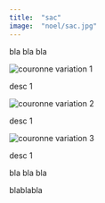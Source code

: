 ```yaml
---
title:  "sac"
image:  "noel/sac.jpg"
---
```


bla bla bla
<div class="flex flex-col">
    <div className="w-full my-6">
    <img className="m-auto" src="/noel/var_couronne_1.jpg" alt="couronne variation 1">
    <p className="m-auto">desc 1</p>
    </div>

<div className="w-full my-6">
    <img className="m-auto" src="/noel/var_couronne_2.jpg" alt="couronne variation 2">
    <p className="m-auto">desc 1</p>
    </div>

<div className="w-full my-6">
    <img className="m-auto" src="/noel/var_couronne_3.jpg" alt="couronne variation 3">
    <p className="m-auto">desc 1</p>
    </div>
</div>


bla bla bla



blablabla

